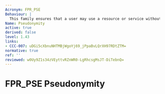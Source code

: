 ```yaml
---
Acronym: FPR_PSE
Behaviour: |
  This family ensures that a user may use a resource or service without disclosing its user identity but can still be accountable for that use.
Name: Pseudonymity
active: true
derived: false
level: 1.43
links:
- CCC-007: uDGi5cXbnuNHTMBjWgoYj69_jPpaBvLQrXH97RDtZTM=
normative: true
ref: ''
reviewed: w0Uy9Z1s34zVEyttvRZnWR0-LgRhcsgMsJT-DiTebnQ=
---
```


# FPR_PSE Pseudonymity